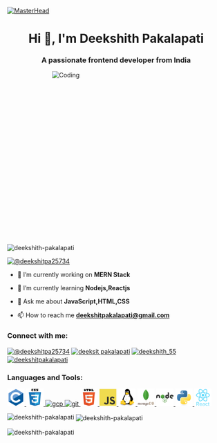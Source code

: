 [![MasterHead](https://1.bp.blogspot.com/-7A4WynwLsMw/XbBpCXG8fHI/AAAAAAAAMt4/uOa1bpLskYgrwGbllhSu2SDj_Mig8SXJQCLcBGAsYHQ/s1600/2000_600px.gif)](http://Deekshith-pakalapati.io)
<h1 align="center">Hi 👋, I'm Deekshith Pakalapati</h1>
<h3 align="center">A passionate frontend developer from India</h3>
<img align="right" alt="Coding" width="400"height="400" margin-top="20px"src="https://cdn.dribbble.com/users/1162077/screenshots/3848914/programmer.gif">

<p align="left"> <img src="https://komarev.com/ghpvc/?username=deekshith-pakalapati&label=Profile%20views&color=0e75b6&style=flat" alt="deekshith-pakalapati" /> </p>

<p align="left"> <a href="https://twitter.com/@deekshitpa25734" target="blank"><img src="https://img.shields.io/twitter/follow/@deekshitpa25734?logo=twitter&style=for-the-badge" alt="@deekshitpa25734" /></a> </p>

- 🔭 I’m currently working on **MERN Stack**

- 🌱 I’m currently learning **Nodejs,Reactjs**

- 💬 Ask me about **JavaScript,HTML,CSS**

- 📫 How to reach me **deekshitpakalapati@gmail.com**

<h3 align="left">Connect with me:</h3>
<p align="left">
<a href="https://twitter.com/@deekshitpa25734" target="blank"><img align="center" src="https://raw.githubusercontent.com/rahuldkjain/github-profile-readme-generator/master/src/images/icons/Social/twitter.svg" alt="@deekshitpa25734" height="30" width="40" /></a>
<a href="https://linkedin.com/in/deeksit pakalapati" target="blank"><img align="center" src="https://raw.githubusercontent.com/rahuldkjain/github-profile-readme-generator/master/src/images/icons/Social/linked-in-alt.svg" alt="deeksit pakalapati" height="30" width="40" /></a>
<a href="https://www.codechef.com/users/deekshith_55" target="blank"><img align="center" src="https://cdn.jsdelivr.net/npm/simple-icons@3.1.0/icons/codechef.svg" alt="deekshith_55" height="30" width="40" /></a>
<a href="https://www.leetcode.com/deekshitpakalapati" target="blank"><img align="center" src="https://raw.githubusercontent.com/rahuldkjain/github-profile-readme-generator/master/src/images/icons/Social/leet-code.svg" alt="deekshitpakalapati" height="30" width="40" /></a>
</p>

<h3 align="left">Languages and Tools:</h3>
<p align="left"> <a href="https://www.cprogramming.com/" target="_blank" rel="noreferrer"> <img src="https://raw.githubusercontent.com/devicons/devicon/master/icons/c/c-original.svg" alt="c" width="40" height="40"/> </a> <a href="https://www.w3schools.com/css/" target="_blank" rel="noreferrer"> <img src="https://raw.githubusercontent.com/devicons/devicon/master/icons/css3/css3-original-wordmark.svg" alt="css3" width="40" height="40"/> </a> <a href="https://cloud.google.com" target="_blank" rel="noreferrer"> <img src="https://www.vectorlogo.zone/logos/google_cloud/google_cloud-icon.svg" alt="gcp" width="40" height="40"/> </a> <a href="https://git-scm.com/" target="_blank" rel="noreferrer"> <img src="https://www.vectorlogo.zone/logos/git-scm/git-scm-icon.svg" alt="git" width="40" height="40"/> </a> <a href="https://www.w3.org/html/" target="_blank" rel="noreferrer"> <img src="https://raw.githubusercontent.com/devicons/devicon/master/icons/html5/html5-original-wordmark.svg" alt="html5" width="40" height="40"/> </a> <a href="https://developer.mozilla.org/en-US/docs/Web/JavaScript" target="_blank" rel="noreferrer"> <img src="https://raw.githubusercontent.com/devicons/devicon/master/icons/javascript/javascript-original.svg" alt="javascript" width="40" height="40"/> </a> <a href="https://www.linux.org/" target="_blank" rel="noreferrer"> <img src="https://raw.githubusercontent.com/devicons/devicon/master/icons/linux/linux-original.svg" alt="linux" width="40" height="40"/> </a> <a href="https://www.mongodb.com/" target="_blank" rel="noreferrer"> <img src="https://raw.githubusercontent.com/devicons/devicon/master/icons/mongodb/mongodb-original-wordmark.svg" alt="mongodb" width="40" height="40"/> </a> <a href="https://nodejs.org" target="_blank" rel="noreferrer"> <img src="https://raw.githubusercontent.com/devicons/devicon/master/icons/nodejs/nodejs-original-wordmark.svg" alt="nodejs" width="40" height="40"/> </a> <a href="https://www.python.org" target="_blank" rel="noreferrer"> <img src="https://raw.githubusercontent.com/devicons/devicon/master/icons/python/python-original.svg" alt="python" width="40" height="40"/> </a> <a href="https://reactjs.org/" target="_blank" rel="noreferrer"> <img src="https://raw.githubusercontent.com/devicons/devicon/master/icons/react/react-original-wordmark.svg" alt="react" width="40" height="40"/> </a> </p>

<p><img align="left" src="https://github-readme-stats.vercel.app/api/top-langs?username=deekshith-pakalapati&show_icons=true&locale=en&layout=compact" alt="deekshith-pakalapati" /></p>

<p>&nbsp;<img align="center" src="https://github-readme-stats.vercel.app/api?username=deekshith-pakalapati&show_icons=true&locale=en" alt="deekshith-pakalapati" /></p>

<p><img align="center" src="https://github-readme-streak-stats.herokuapp.com/?user=deekshith-pakalapati&" alt="deekshith-pakalapati" /></p>
